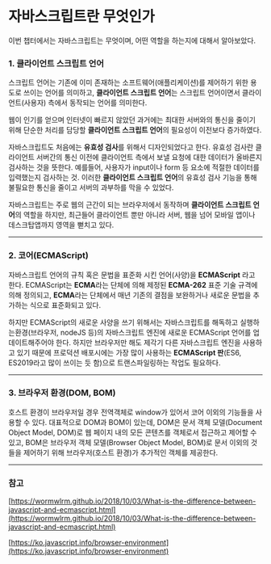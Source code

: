 # 자바스크립트란 무엇인가

이번 챕터에서는 자바스크립트는 무엇이며, 어떤 역할을 하는지에 대해서 알아보았다.

### 1. 클라이언트 스크립트 언어

스크립트 언어는 기존에 이미 존재하는 소프트웨어(애플리케이션)를 제어하기 위한 용도로 쓰이는 언어를 의미하고, **클라이언트 스크립트 언어**는 스크립트 언어이면서 클라이언트(사용자) 측에서 동작되는 언어를 의미한다.

웹이 인기를 얻으며 인터넷이 빠르지 않았던 과거에는 최대한 서버와의 통신을 줄이기 위해 단순한 처리를 담당할 **클라이언트 스크립트 언어**의 필요성이 이전보다 증가하였다.

자바스크립트도 처음에는 **유효성 검사**를 위해서 디자인되었다고 한다. 유효성 검사란 클라이언트 서버간의 통신 이전에 클라이언트 측에서 보낼 요청에 대한 데이터가 올바른지 검사하는 것을 뜻한다. 예를들어, 사용자가 input이나 form 등 요소에 적절한 데이터를 입력했는지 검사하는 것. 이러한 **클라이언트 스크립트 언어**의 유효성 검사 기능을 통해 불필요한 통신을 줄이고 서버의 과부하를 막을 수 있었다.

자바스크립트는 주로 웹의 근간이 되는 브라우저에서 동작하며 **클라이언트 스크립트 언어**의 역할을 하지만, 최근들어 클라이언트 뿐만 아니라 서버, 웹을 넘어 모바일 앱이나 데스크탑앱까지 영역을 뻗치고 있다.

<hr/>

### 2. 코어(ECMAScript)

자바스크립트 언어의 규칙 혹은 문법을 표준화 시킨 언어(사양)을 **ECMAScript** 라고 한다. ECMAScript는 **ECMA**라는 단체에 의해 제정된 **ECMA-262** 표준 기술 규격에 의해 정의되고, **ECMA**라는 단체에서 매년 기존의 결점을 보완하거나 새로운 문법을 추가하는 식으로 표준화되고 있다.

하지만 ECMAScript의 새로운 사양을 쓰기 위해서는 자바스크립트를 해독하고 실행하는환경(브라우저, nodeJS 등)의 자바스크립트 엔진에 새로운 ECMAScript 언어를 업데이트해주어야 한다. 하지만 브라우저만 해도 제각기 다른 자바스크립트 엔진을 사용하고 있기 때문에 프로덕션 배포시에는 가장 많이 사용하는 **ECMAScript 판**(ES6, ES2019라고 많이 쓰이는 듯 함)으로 트랜스파일링하는 작업도 필요하다.

<hr/>

### 3. 브라우저 환경(DOM, BOM)

호스트 환경이 브라우저일 경우 전역객체로 window가 있어서 코어 이외의 기능들을 사용할 수 있다. 대표적으로 DOM과 BOM이 있는데, DOM은 문서 객체 모델(Document Object Model, DOM)로 웹 페이지 내의 모든 콘텐츠를 객체로서 접근하고 제어할 수 있고, BOM은 브라우저 객체 모델(Browser Object Model, BOM)로 문서 이외의 것들을 제어하기 위해 브라우저(호스트 환경)가 추가적인 객체를 제공한다.

<hr/>

### 참고

[https://wormwlrm.github.io/2018/10/03/What-is-the-difference-between-javascript-and-ecmascript.html](https://wormwlrm.github.io/2018/10/03/What-is-the-difference-between-javascript-and-ecmascript.html)

[https://ko.javascript.info/browser-environment](https://ko.javascript.info/browser-environment)
